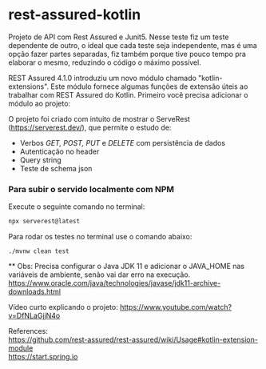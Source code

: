 # rest-assured-kotlin
Projeto de API com Rest Assured e Junit5. Nesse teste fiz um teste dependente de outro, o ideal que cada teste seja independente, mas é uma opção fazer partes separadas, fiz também porque tive pouco tempo pra elaborar o mesmo, reduzindo o código o máximo possível.

REST Assured 4.1.0 introduziu um novo módulo chamado "kotlin-extensions". Este módulo fornece algumas funções de extensão úteis ao trabalhar com REST Assured do Kotlin. Primeiro você precisa adicionar o módulo ao projeto:

O projeto foi criado com intuito de mostrar o ServeRest (https://serverest.dev/), que permite o estudo de:

- Verbos *GET, POST, PUT* e *DELETE* com persistência de dados
- Autenticação no header
- Query string
- Teste de schema json


### Para subir o servido localmente com NPM

Execute o seguinte comando no terminal:  

```sh
npx serverest@latest
```

Para rodar os testes no terminal use o comando abaixo:
```
./mvnw clean test
```
** Obs: Precisa configurar o Java JDK 11 e adicionar o JAVA_HOME nas variáveis de ambiente, senão vai dar erro na execução.
https://www.oracle.com/java/technologies/javase/jdk11-archive-downloads.html

Vídeo curto explicando o projeto:
https://www.youtube.com/watch?v=DfNLaGjjN4o

References:  
https://github.com/rest-assured/rest-assured/wiki/Usage#kotlin-extension-module  
https://start.spring.io  
